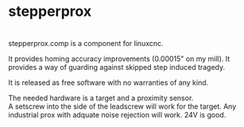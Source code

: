 # stepperprox
#
stepperprox.comp is a component for linuxcnc.  
 
It provides homing accuracy improvements (0.00015" on my mill).
It provides a way of guarding against skipped step induced tragedy.

It is released as free software with no warranties of any kind.

The needed hardware is a target and a proximity sensor.  
A setscrew into the side of the leadscrew will work for the target.
Any industrial prox with adquate noise rejection will work. 24V is good.

